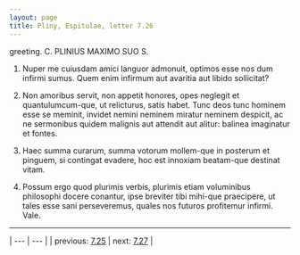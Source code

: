 ```yaml
---
layout: page
title: Pliny, Espitulae, letter 7.26
---
```


greeting. C. PLINIUS MAXIMO SUO S.



1. Nuper me cuiusdam amici languor admonuit, optimos esse nos dum infirmi sumus. Quem enim infirmum aut avaritia aut libido sollicitat?



2. Non amoribus servit, non appetit honores, opes neglegit et quantulumcum-que, ut relicturus, satis habet. Tunc deos tunc hominem esse se meminit, invidet nemini neminem miratur neminem despicit, ac ne sermonibus quidem malignis aut attendit aut alitur: balinea imaginatur et fontes.



3. Haec summa curarum, summa votorum mollem-que in posterum et pinguem, si contingat evadere, hoc est innoxiam beatam-que destinat vitam.



4. Possum ergo quod plurimis verbis, plurimis etiam voluminibus philosophi docere conantur, ipse breviter tibi mihi-que praecipere, ut tales esse sani perseveremus, quales nos futuros profitemur infirmi. Vale.



---

| --- | --- |
| previous: [7.25](../7.25/) | next: [7.27](../7.27/) |